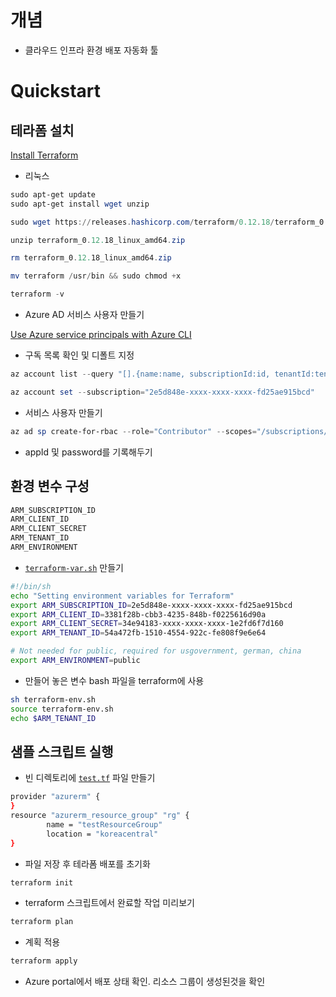 # 개념

- 클라우드 인프라 환경 배포 자동화 툴

# Quickstart

## 테라폼 설치

[Install Terraform](https://learn.hashicorp.com/tutorials/terraform/install-cli)

- 리눅스

```powershell
sudo apt-get update
sudo apt-get install wget unzip

sudo wget https://releases.hashicorp.com/terraform/0.12.18/terraform_0.12.18_linux_amd64.zip

unzip terraform_0.12.18_linux_amd64.zip

rm terraform_0.12.18_linux_amd64.zip

mv terraform /usr/bin && sudo chmod +x

terraform -v
```

- Azure AD 서비스 사용자 만들기

[Use Azure service principals with Azure CLI](https://docs.microsoft.com/ko-kr/cli/azure/create-an-azure-service-principal-azure-cli)

- 구독 목록 확인 및 디폴트 지정

```powershell
az account list --query "[].{name:name, subscriptionId:id, tenantId:tenantId}"

az account set --subscription="2e5d848e-xxxx-xxxx-xxxx-fd25ae915bcd"
```

- 서비스 사용자 만들기

```powershell
az ad sp create-for-rbac --role="Contributor" --scopes="/subscriptions/2e5d848e-xxxx-xxxx-xxxx-fd25ae915bcd"
```

- appId 및 password를 기록해두기

## 환경 변수 구성

```powershell
ARM_SUBSCRIPTION_ID
ARM_CLIENT_ID
ARM_CLIENT_SECRET
ARM_TENANT_ID
ARM_ENVIRONMENT
```

- [`terraform-var.sh`](http://terraform-var.sh/) 만들기

```bash
#!/bin/sh
echo "Setting environment variables for Terraform"
export ARM_SUBSCRIPTION_ID=2e5d848e-xxxx-xxxx-xxxx-fd25ae915bcd
export ARM_CLIENT_ID=3381f28b-cbb3-4235-848b-f0225616d90a
export ARM_CLIENT_SECRET=34e94183-xxxx-xxxx-xxxx-1e2fd6f7d160
export ARM_TENANT_ID=54a472fb-1510-4554-922c-fe808f9e6e64

# Not needed for public, required for usgovernment, german, china
export ARM_ENVIRONMENT=public
```

- 만들어 놓은 변수 bash 파일을 terraform에 사용

```bash
sh terraform-env.sh
source terraform-env.sh
echo $ARM_TENANT_ID
```

## 샘플 스크립트 실행

- 빈 디렉토리에 [`test.tf`](http://test.tf) 파일 만들기

```bash
provider "azurerm" {
}
resource "azurerm_resource_group" "rg" {
        name = "testResourceGroup"
        location = "koreacentral"
}
```

- 파일 저장 후 테라폼 배포를 초기화

```bash
terraform init
```

- terraform 스크립트에서 완료할 작업 미리보기

```bash
terraform plan
```

- 계획 적용

```bash
terraform apply
```

- Azure portal에서 배포 상태 확인. 리소스 그룹이 생성된것을 확인
